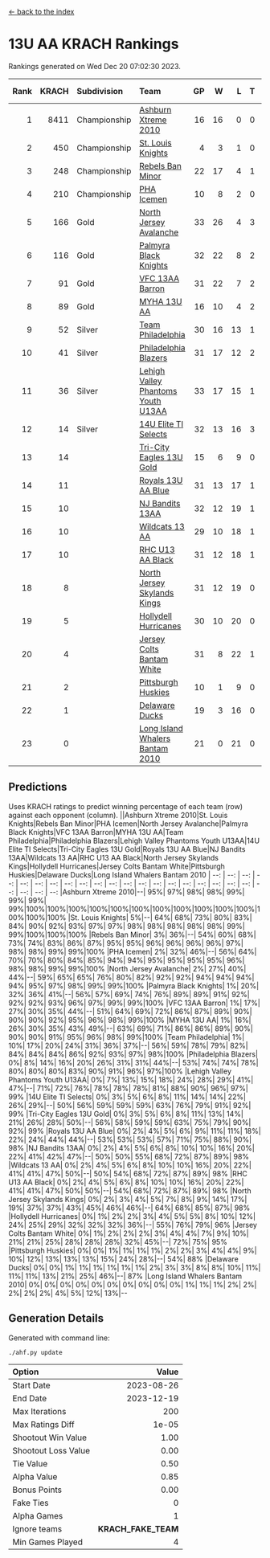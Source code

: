 [<- back to the index](readme.md)
# 13U AA KRACH Rankings
Rankings generated on Wed Dec 20 07:02:30 2023.

Rank|KRACH|Subdivision|Team|GP|W|L|T|OTW|OTL|SoS|Exp Wins|Win Diff
---:|---:|:---|:---|---:|---:|---:|---:|---:|---:|---:|---:|---:
1|8411|Championship|[Ashburn Xtreme 2010](https://gamesheetstats.com/seasons/3659/teams/140527/schedule)|16|16|0|0|0|0|95|16.8|-0.0
2|450|Championship|[St. Louis Knights](https://gamesheetstats.com/seasons/3659/teams/143323/schedule)|4|3|1|0|0|0|1703|3.8|-0.0
3|248|Championship|[Rebels Ban Minor](https://gamesheetstats.com/seasons/3659/teams/140539/schedule)|22|17|4|1|0|0|774|18.4|0.0
4|210|Championship|[PHA Icemen](https://gamesheetstats.com/seasons/3659/teams/143321/schedule)|10|8|2|0|2|0|68|8.9|0.0
5|166|Gold|[North Jersey Avalanche](https://gamesheetstats.com/seasons/3659/teams/140535/schedule)|33|26|4|3|0|0|287|28.4|0.0
6|116|Gold|[Palmyra Black Knights](https://gamesheetstats.com/seasons/3659/teams/140537/schedule)|32|22|8|2|3|0|557|23.9|0.0
7|91|Gold|[VFC 13AA Barron](https://gamesheetstats.com/seasons/3659/teams/140544/schedule)|31|22|7|2|2|2|49|23.9|0.0
8|89|Gold|[MYHA 13U AA](https://gamesheetstats.com/seasons/3659/teams/140533/schedule)|16|10|4|2|1|0|65|11.9|0.0
9|52|Silver|[Team Philadelphia](https://gamesheetstats.com/seasons/3659/teams/140542/schedule)|30|16|13|1|0|1|601|17.4|0.0
10|41|Silver|[Philadelphia Blazers](https://gamesheetstats.com/seasons/3659/teams/140538/schedule)|31|17|12|2|3|2|572|18.9|0.0
11|36|Silver|[Lehigh Valley Phantoms Youth U13AA](https://gamesheetstats.com/seasons/3659/teams/140531/schedule)|33|17|15|1|0|3|303|18.4|0.0
12|14|Silver|[14U Elite TI Selects](https://gamesheetstats.com/seasons/3659/teams/140526/schedule)|32|13|16|3|1|1|546|15.4|0.0
13|14||[Tri-City Eagles 13U Gold](https://gamesheetstats.com/seasons/3659/teams/140543/schedule)|15|6|9|0|1|2|51|6.9|0.0
14|11||[Royals 13U AA Blue](https://gamesheetstats.com/seasons/3659/teams/140541/schedule)|31|13|17|1|0|1|46|14.4|0.0
15|10||[NJ Bandits 13AA](https://gamesheetstats.com/seasons/3659/teams/140534/schedule)|32|12|19|1|2|4|311|13.4|0.0
16|10||[Wildcats 13 AA](https://gamesheetstats.com/seasons/3659/teams/140545/schedule)|29|10|18|1|0|0|52|11.4|0.0
17|10||[RHC U13 AA Black](https://gamesheetstats.com/seasons/3659/teams/140540/schedule)|31|12|18|1|1|0|47|13.4|0.0
18|8||[North Jersey Skylands Kings](https://gamesheetstats.com/seasons/3659/teams/140536/schedule)|31|12|19|0|3|1|52|12.9|0.0
19|5||[Hollydell Hurricanes](https://gamesheetstats.com/seasons/3659/teams/140529/schedule)|30|10|20|0|2|0|310|10.9|0.0
20|4||[Jersey Colts Bantam White](https://gamesheetstats.com/seasons/3659/teams/140530/schedule)|31|8|22|1|0|2|46|9.4|0.0
21|2||[Pittsburgh Huskies](https://gamesheetstats.com/seasons/3659/teams/149413/schedule)|10|1|9|0|0|1|846|1.9|0.0
22|1||[Delaware Ducks](https://gamesheetstats.com/seasons/3659/teams/140528/schedule)|19|3|16|0|0|1|29|3.9|0.0
23|0||[Long Island Whalers Bantam 2010](https://gamesheetstats.com/seasons/3659/teams/140532/schedule)|21|0|21|0|0|0|41|0.9|0.0

## Predictions
Uses KRACH ratings to predict winning percentage of each team (row) against each opponent (column).
||Ashburn Xtreme 2010|St. Louis Knights|Rebels Ban Minor|PHA Icemen|North Jersey Avalanche|Palmyra Black Knights|VFC 13AA Barron|MYHA 13U AA|Team Philadelphia|Philadelphia Blazers|Lehigh Valley Phantoms Youth U13AA|14U Elite TI Selects|Tri-City Eagles 13U Gold|Royals 13U AA Blue|NJ Bandits 13AA|Wildcats 13 AA|RHC U13 AA Black|North Jersey Skylands Kings|Hollydell Hurricanes|Jersey Colts Bantam White|Pittsburgh Huskies|Delaware Ducks|Long Island Whalers Bantam 2010
| --: | --: | --: | --: | --: | --: | --: | --: | --: | --: | --: | --: | --: | --: | --: | --: | --: | --: | --: | --: | --: | --: | --: | --: 
|Ashburn Xtreme 2010|--| 95%| 97%| 98%| 98%| 99%| 99%| 99%| 99%|100%|100%|100%|100%|100%|100%|100%|100%|100%|100%|100%|100%|100%|100%
|St. Louis Knights|  5%|--| 64%| 68%| 73%| 80%| 83%| 84%| 90%| 92%| 93%| 97%| 97%| 98%| 98%| 98%| 98%| 98%| 99%| 99%|100%|100%|100%
|Rebels Ban Minor|  3%| 36%|--| 54%| 60%| 68%| 73%| 74%| 83%| 86%| 87%| 95%| 95%| 96%| 96%| 96%| 96%| 97%| 98%| 98%| 99%| 99%|100%
|PHA Icemen|  2%| 32%| 46%|--| 56%| 64%| 70%| 70%| 80%| 84%| 85%| 94%| 94%| 95%| 95%| 95%| 95%| 96%| 98%| 98%| 99%| 99%|100%
|North Jersey Avalanche|  2%| 27%| 40%| 44%|--| 59%| 65%| 65%| 76%| 80%| 82%| 92%| 92%| 94%| 94%| 94%| 94%| 95%| 97%| 98%| 99%| 99%|100%
|Palmyra Black Knights|  1%| 20%| 32%| 36%| 41%|--| 56%| 57%| 69%| 74%| 76%| 89%| 89%| 91%| 92%| 92%| 92%| 93%| 96%| 97%| 99%| 99%|100%
|VFC 13AA Barron|  1%| 17%| 27%| 30%| 35%| 44%|--| 51%| 64%| 69%| 72%| 86%| 87%| 89%| 90%| 90%| 90%| 92%| 95%| 96%| 98%| 99%|100%
|MYHA 13U AA|  1%| 16%| 26%| 30%| 35%| 43%| 49%|--| 63%| 69%| 71%| 86%| 86%| 89%| 90%| 90%| 90%| 91%| 95%| 96%| 98%| 99%|100%
|Team Philadelphia|  1%| 10%| 17%| 20%| 24%| 31%| 36%| 37%|--| 56%| 59%| 78%| 79%| 82%| 84%| 84%| 84%| 86%| 92%| 93%| 97%| 98%|100%
|Philadelphia Blazers|  0%|  8%| 14%| 16%| 20%| 26%| 31%| 31%| 44%|--| 53%| 74%| 74%| 78%| 80%| 80%| 80%| 83%| 90%| 91%| 96%| 97%|100%
|Lehigh Valley Phantoms Youth U13AA|  0%|  7%| 13%| 15%| 18%| 24%| 28%| 29%| 41%| 47%|--| 71%| 72%| 76%| 78%| 78%| 78%| 81%| 88%| 90%| 96%| 97%| 99%
|14U Elite TI Selects|  0%|  3%|  5%|  6%|  8%| 11%| 14%| 14%| 22%| 26%| 29%|--| 50%| 56%| 59%| 59%| 59%| 63%| 76%| 79%| 91%| 92%| 99%
|Tri-City Eagles 13U Gold|  0%|  3%|  5%|  6%|  8%| 11%| 13%| 14%| 21%| 26%| 28%| 50%|--| 56%| 58%| 59%| 59%| 63%| 75%| 79%| 90%| 92%| 99%
|Royals 13U AA Blue|  0%|  2%|  4%|  5%|  6%|  9%| 11%| 11%| 18%| 22%| 24%| 44%| 44%|--| 53%| 53%| 53%| 57%| 71%| 75%| 88%| 90%| 98%
|NJ Bandits 13AA|  0%|  2%|  4%|  5%|  6%|  8%| 10%| 10%| 16%| 20%| 22%| 41%| 42%| 47%|--| 50%| 50%| 55%| 68%| 72%| 87%| 89%| 98%
|Wildcats 13 AA|  0%|  2%|  4%|  5%|  6%|  8%| 10%| 10%| 16%| 20%| 22%| 41%| 41%| 47%| 50%|--| 50%| 54%| 68%| 72%| 87%| 89%| 98%
|RHC U13 AA Black|  0%|  2%|  4%|  5%|  6%|  8%| 10%| 10%| 16%| 20%| 22%| 41%| 41%| 47%| 50%| 50%|--| 54%| 68%| 72%| 87%| 89%| 98%
|North Jersey Skylands Kings|  0%|  2%|  3%|  4%|  5%|  7%|  8%|  9%| 14%| 17%| 19%| 37%| 37%| 43%| 45%| 46%| 46%|--| 64%| 68%| 85%| 87%| 98%
|Hollydell Hurricanes|  0%|  1%|  2%|  2%|  3%|  4%|  5%|  5%|  8%| 10%| 12%| 24%| 25%| 29%| 32%| 32%| 32%| 36%|--| 55%| 76%| 79%| 96%
|Jersey Colts Bantam White|  0%|  1%|  2%|  2%|  2%|  3%|  4%|  4%|  7%|  9%| 10%| 21%| 21%| 25%| 28%| 28%| 28%| 32%| 45%|--| 72%| 75%| 95%
|Pittsburgh Huskies|  0%|  0%|  1%|  1%|  1%|  1%|  2%|  2%|  3%|  4%|  4%|  9%| 10%| 12%| 13%| 13%| 13%| 15%| 24%| 28%|--| 54%| 88%
|Delaware Ducks|  0%|  0%|  1%|  1%|  1%|  1%|  1%|  1%|  2%|  3%|  3%|  8%|  8%| 10%| 11%| 11%| 11%| 13%| 21%| 25%| 46%|--| 87%
|Long Island Whalers Bantam 2010|  0%|  0%|  0%|  0%|  0%|  0%|  0%|  0%|  0%|  0%|  1%|  1%|  1%|  2%|  2%|  2%|  2%|  2%|  4%|  5%| 12%| 13%|--

## Generation Details

Generated with command line:
```
./ahf.py update
```

| Option | Value |
| :----- | ----: |
| Start Date | 2023-08-26 |
| End Date | 2023-12-19 |
| Max Iterations | 200 |
| Max Ratings Diff | 1e-05 |
| Shootout Win Value | 1.00 |
| Shootout Loss Value | 0.00 |
| Tie Value | 0.50 |
| Alpha Value | 0.85 |
| Bonus Points | 0.00 |
| Fake Ties | 0 |
| Alpha Games | 1 |
| Ignore teams | __KRACH_FAKE_TEAM__ |
| Min Games Played | 4 |

